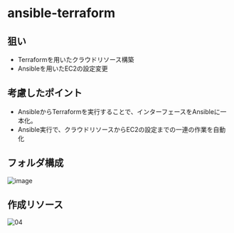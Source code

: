 # ansible-terraform

## 狙い
 - Terraformを用いたクラウドリソース構築
 - Ansibleを用いたEC2の設定変更
 
## 考慮したポイント
 - AnsibleからTerraformを実行することで、インターフェースをAnsibleに一本化。
 - Ansible実行で、クラウドリソースからEC2の設定までの一連の作業を自動化
 
## フォルダ構成
![image](https://user-images.githubusercontent.com/28664816/89120327-616d1600-d4f0-11ea-8f7f-697bf807e388.png)
 
## 作成リソース
![04](https://user-images.githubusercontent.com/28664816/89118541-55c62300-d4e1-11ea-9f59-29c440bd6ae6.jpg)
